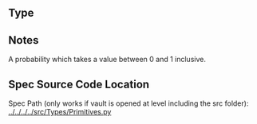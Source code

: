 ## Type

## Notes

A probability which takes a value between 0 and 1 inclusive.
## Spec Source Code Location

Spec Path (only works if vault is opened at level including the src folder): [../../../../src/Types/Primitives.py](../../../../src/Types/Primitives.py)

